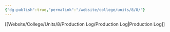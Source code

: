 ```yaml
---
{"dg-publish":true,"permalink":"/website/college/units/8/8/"}
---
```


[[Website/College/Units/8/Production Log/Production Log\|Production Log]]

